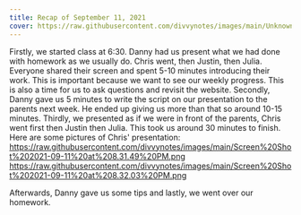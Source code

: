 ```yaml
---
title: Recap of September 11, 2021
cover: https://raw.githubusercontent.com/divvynotes/images/main/Unknown%20copy.jpeg
---
```


Firstly, we started class at 6:30. Danny had us present what we had done with homework as we usually do. Chris went, then Justin, then Julia.
Everyone shared their screen and spent 5-10 minutes introducing their work. This is important because we want to see our weekly progress. This is also a time for us to ask questions and revisit the website.
Secondly, Danny gave us 5 minutes to write the script on our presentation to the parents next week. He ended up giving us more than that so around 10-15 minutes.
Thirdly, we presented as if we were in front of the parents, Chris went first then Justin then Julia. This took us around 30 minutes to finish.
Here are some pictures of Chris' presentation:
https://raw.githubusercontent.com/divvynotes/images/main/Screen%20Shot%202021-09-11%20at%208.31.49%20PM.png
https://raw.githubusercontent.com/divvynotes/images/main/Screen%20Shot%202021-09-11%20at%208.32.03%20PM.png

Afterwards, Danny gave us some tips and lastly, we went over our homework.


